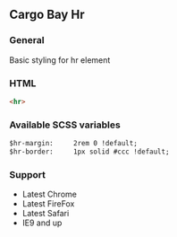 ## Cargo Bay Hr

### General
Basic styling for hr element


### HTML
```html
<hr>
```


### Available SCSS variables

```html
$hr-margin:     2rem 0 !default;
$hr-border:     1px solid #ccc !default;
```


### Support
- Latest Chrome
- Latest FireFox
- Latest Safari
- IE9 and up
